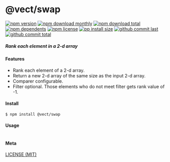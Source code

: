 # @vect/swap

[![npm version][badge-npm-version]][url-npm]
[![npm download monthly][badge-npm-download-monthly]][url-npm]
[![npm download total][badge-npm-download-total]][url-npm]
[![npm dependents][badge-npm-dependents]][url-github]
[![npm license][badge-npm-license]][url-npm]
[![pp install size][badge-pp-install-size]][url-pp]
[![github commit last][badge-github-last-commit]][url-github]
[![github commit total][badge-github-commit-count]][url-github]

[//]: <> (Shields)
[badge-npm-version]: https://flat.badgen.net/npm/v/@vect/swap
[badge-npm-download-monthly]: https://flat.badgen.net/npm/dm/@vect/swap
[badge-npm-download-total]:https://flat.badgen.net/npm/dt/@vect/swap
[badge-npm-dependents]: https://flat.badgen.net/npm/dependents/@vect/swap
[badge-npm-license]: https://flat.badgen.net/npm/license/@vect/swap
[badge-pp-install-size]: https://flat.badgen.net/packagephobia/install/@vect/swap
[badge-github-last-commit]: https://flat.badgen.net/github/last-commit/hoyeungw/vect
[badge-github-commit-count]: https://flat.badgen.net/github/commits/hoyeungw/vect

[//]: <> (Link)
[url-npm]: https://npmjs.org/package/@vect/swap
[url-pp]: https://packagephobia.now.sh/result?p=@vect/swap
[url-github]: https://github.com/hoyeungw/vect

##### Rank each element in a 2-d array

#### Features
- Rank each element of a 2-d array.
- Return a new 2-d array of the same size as the input 2-d array.
- Comparer configurable.
- Filter optional. Those elements who do not meet filter gets rank value of -1.

#### Install
```console
$ npm install @vect/swap
```

#### Usage
```js
```

#### Meta
[LICENSE (MIT)](LICENSE)
